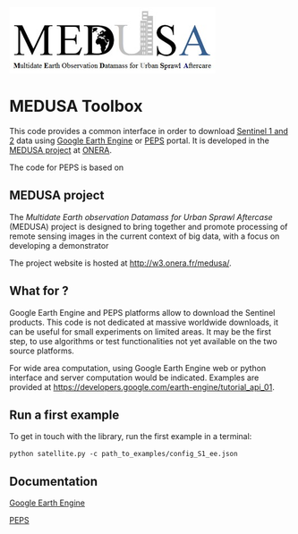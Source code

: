 ![Medusa Logo](./doc/logo-medusa-368x118_0.jpg)

# MEDUSA Toolbox

This code provides a common interface in order to download [Sentinel 1 and 2](https://sentinel.esa.int/web/sentinel/home) data using [Google Earth Engine](https://earthengine.google.com/) or [PEPS](https://peps.cnes.fr/rocket/#/home) portal.
It is developed in the [MEDUSA project](http://w3.onera.fr/medusa/) at [ONERA](http://www.onera.fr).

The code for PEPS is based on

## MEDUSA project
The *Multidate Earth observation Datamass for Urban Sprawl Aftercase* (MEDUSA) project is designed to bring together and promote processing of remote sensing images in the current context of big data, with a focus on developing a demonstrator

The project website is hosted at http://w3.onera.fr/medusa/.

## What for ?

Google Earth Engine and PEPS platforms allow to download the Sentinel products.
This code is not dedicated at massive worldwide downloads, it can be useful for small experiments on limited areas.
It may be the first step, to use algorithms or test functionalities not yet available on the two source platforms.

For wide area computation, using Google Earth Engine web or python interface and server computation would be indicated.
Examples are provided at https://developers.google.com/earth-engine/tutorial_api_01.


## Run a first example

To get in touch with the library, run the first example in a terminal:
```
python satellite.py -c path_to_examples/config_S1_ee.json
```

## Documentation

[Google Earth Engine](doc/ee.md)

[PEPS](doc/peps.md)
